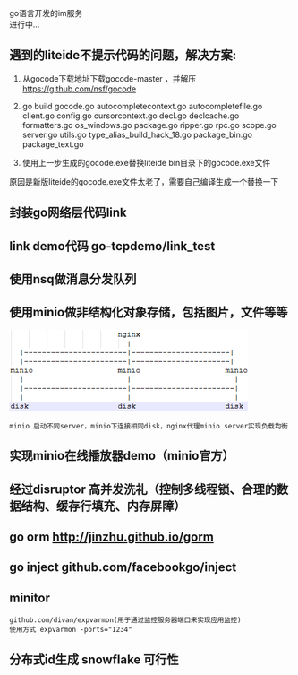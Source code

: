 go语言开发的im服务<br>
进行中...<br>
## 遇到的liteide不提示代码的问题，解决方案:
1. 从gocode下载地址下载gocode-master ，并解压 https://github.com/nsf/gocode<br>

2. go build gocode.go autocompletecontext.go autocompletefile.go client.go config.go cursorcontext.go decl.go declcache.go formatters.go os_windows.go package.go ripper.go rpc.go scope.go server.go utils.go type_alias_build_hack_18.go package_bin.go package_text.go<br>

3. 使用上一步生成的gocode.exe替换liteide bin目录下的gocode.exe文件<br>

原因是新版liteide的gocode.exe文件太老了，需要自己编译生成一个替换一下<br>

## 封装go网络层代码link
## link demo代码 go-tcpdemo/link_test

## 使用nsq做消息分发队列

## 使用minio做非结构化对象存储，包括图片，文件等等
![minio负载均衡思路](https://raw.githubusercontent.com/panenming/go-im/master/minioloadbalance.jpg)
	
	minio 启动不同server，minio下连接相同disk，nginx代理minio server实现负载均衡
	
## 实现minio在线播放器demo（minio官方）

## 经过disruptor 高并发洗礼（控制多线程锁、合理的数据结构、缓存行填充、内存屏障）

## go orm  http://jinzhu.github.io/gorm

## go inject github.com/facebookgo/inject

## minitor 
	github.com/divan/expvarmon(用于通过监控服务器端口来实现应用监控)
	使用方式 expvarmon -ports="1234" 
	
## 分布式id生成 snowflake 可行性

